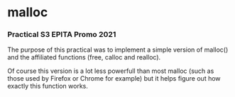 # malloc
### Practical S3 EPITA Promo 2021

The purpose of this practical was to implement a simple version of malloc() and the affiliated functions (free, calloc and realloc).

Of course this version is a lot less powerfull than most malloc (such as those used by Firefox or Chrome for example) but it helps figure out how exactly this function works.

